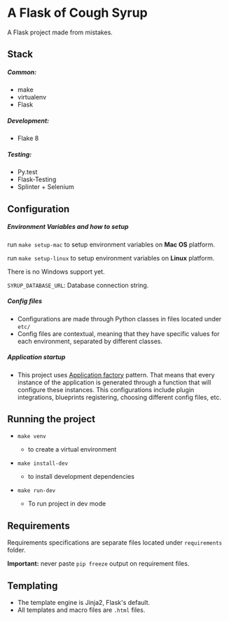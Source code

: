 # A Flask of Cough Syrup

A Flask project made from mistakes.

## Stack

##### Common:
 - make
 - virtualenv
 - Flask

##### Development:
 - Flake 8

##### Testing:
 - Py.test
 - Flask-Testing
 - Splinter + Selenium

## Configuration

##### Environment Variables and how to setup

run `make setup-mac` to setup environment variables on **Mac OS** platform.

run `make setup-linux` to setup environment variables on **Linux** platform.

There is no Windows support yet.

`SYRUP_DATABASE_URL`: Database connection string.

##### Config files

 - Configurations are made through Python classes in files located under `etc/`
 - Config files are contextual, meaning that they have specific values for each environment, separated by different classes.

##### Application startup
 - This project uses [Application factory](http://flask.pocoo.org/docs/0.11/patterns/appfactories/) pattern. That means that every instance of the application is generated through a function that will configure these instances. This configurations include plugin integrations, blueprints registering, choosing different config files, etc.

## Running the project

 - `make venv`
    - to create a virtual environment


 - `make install-dev`
    - to install development dependencies


- `make run-dev`
    -  To run project in dev mode

## Requirements
Requirements specifications are separate files located under `requirements` folder.

**Important:** never paste `pip freeze` output on requirement files.

## Templating
 - The template engine is Jinja2, Flask's default.
 - All templates and macro files are `.html` files.
